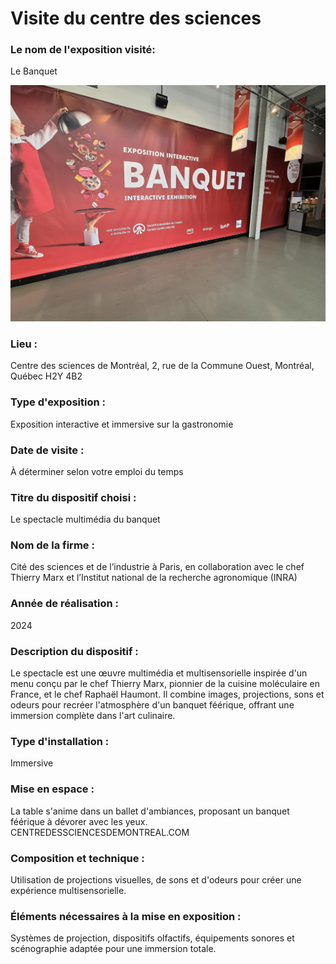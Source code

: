 # Visite du centre des sciences

### Le nom de l'exposition visité:
Le Banquet

![photo](medias/entrer_banquet.jpg)
### Lieu : 
Centre des sciences de Montréal, 2, rue de la Commune Ouest, Montréal, Québec H2Y 4B2
 
### Type d'exposition :
Exposition interactive et immersive sur la gastronomie
 
### Date de visite :
À déterminer selon votre emploi du temps
 
### Titre du dispositif choisi : 
Le spectacle multimédia du banquet
 
### Nom de la firme : 
Cité des sciences et de l’industrie à Paris, en collaboration avec le chef Thierry Marx et l’Institut national de la recherche agronomique (INRA)
 
### Année de réalisation : 
2024
 
### Description du dispositif : 
Le spectacle est une œuvre multimédia et multisensorielle inspirée d'un menu conçu par le chef Thierry Marx, pionnier de la cuisine moléculaire en France, et le chef Raphaël Haumont. Il combine images, projections, sons et odeurs pour recréer l'atmosphère d'un banquet féérique, offrant une immersion complète dans l'art culinaire.
 
### Type d'installation : 
Immersive
 
### Mise en espace : 
La table s'anime dans un ballet d'ambiances, proposant un banquet féérique à dévorer avec les yeux.
CENTREDESSCIENCESDEMONTREAL.COM
 
### Composition et technique :
Utilisation de projections visuelles, de sons et d'odeurs pour créer une expérience multisensorielle.
 
### Éléments nécessaires à la mise en exposition : 
Systèmes de projection, dispositifs olfactifs, équipements sonores et scénographie adaptée pour une immersion totale.
